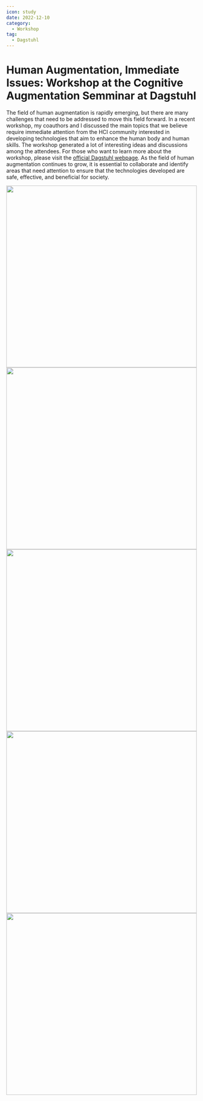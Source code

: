 ```yaml
---
icon: study
date: 2022-12-10
category:
  - Workshop
tag:
  - Dagstuhl
---
```


# Human Augmentation, Immediate Issues: Workshop at the Cognitive Augmentation Semminar at Dagstuhl

The field of human augmentation is rapidly emerging, but there are many challenges that need to be addressed to move this field forward. In a recent workshop, my coauthors and I discussed the main topics that we believe require immediate attention from the HCI community interested in developing technologies that aim to enhance the human body and human skills. The workshop generated a lot of interesting ideas and discussions among the attendees. For those who want to learn more about the workshop, please visit the [official Dagstuhl webpage](https://www.dagstuhl.de/seminars/seminar-calendar/seminar-details/22491). As the field of human augmentation continues to grow, it is essential to collaborate and identify areas that need attention to ensure that the technologies developed are safe, effective, and beneficial for society.

  <n-carousel show-arrow>
  <img
      class="carousel-img"
      src="/blog_content/Dagstuhl2022/4.jpg"
    >
  <img
      class="carousel-img"
      src="/blog_content/Dagstuhl2022/2.jpg"
    >
  <img
      class="carousel-img"
      src="/blog_content/Dagstuhl2022/5.jpg"
    >
  <img
      class="carousel-img"
      src="/blog_content/Dagstuhl2022/6.jpg"
    >
  <img
      class="carousel-img"
      src="/blog_content/Dagstuhl2022/1.png"
    >
</n-carousel>

<script>

import {
  NImage,
  NCarousel,
} from "naive-ui";

export default {
  components: {
    NImage,
    NCarousel,
  },
};

</script>

<style>
.carousel-img {
  width: 100%;
  height: 480px;
  object-fit: cover;
}
</style>
